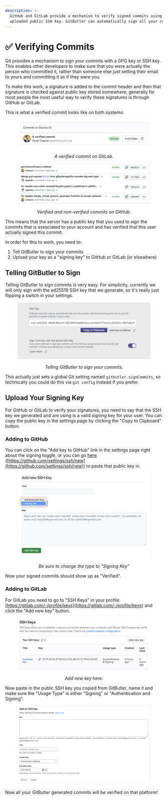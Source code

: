 ```yaml
---
description: >-
  GitHub and GitLab provide a mechanism to verify signed commits using an
  uploaded public SSH key. GitButler can automatically sign all your commits.
---
```


# ✅ Verifying Commits

Git provides a mechanism to sign your commits with a GPG key or SSH key. This enables other developers to make sure that you were actually the person who committed it, rather than someone else just setting their email to yours and committing it as if they were you.

To make this work, a signature is added to the commit header and then that signature is checked against public key stored somewhere, generally for most people the most useful way to verify these signatures is through GitHub or GitLab.

This is what a verified commit looks like on both systems:

<div align="center">
  <figure>
    <img src="../../../.gitbook/assets/CleanShot 2023-09-23 at 16.40.14@2x.png" alt="">
    <figcaption>
      <p><i>A verified commit on GitLab.</i></p>
    </figcaption>
  </figure>
</div>

<div align="center">
  <figure>
    <img src="../../../.gitbook/assets/CleanShot 2023-09-23 at 16.42.31@2x.png" alt="">
    <figcaption>
      <p><i>Verified and non-verified commits on GitHub.</i></p>
    </figcaption>
  </figure>
</div>

This means that the server has a public key that you used to sign the commits that is associated to your account and has verified that this user actually signed this commit.

In order for this to work, you need to:

1. Tell GitButler to sign your commits
2. Upload your key as a "signing key" to GitHub or GitLab (or elsewhere)

## Telling GitButler to Sign

Telling GitButler to sign commits is very easy. For simplicity, currently we will only sign with the ed25519 SSH key that we generate, so it's really just flipping a switch in your settings.

<div align="center">
  <figure>
    <img src="../../../.gitbook/assets/CleanShot 2023-09-23 at 21.40.52@2x.png" alt="">
    <figcaption>
      <p><i>Telling GitButler to sign your commits.</i></p>
    </figcaption>
  </figure>
</div>

This actually just sets a global Git setting named `gitbutler.signCommits`, so technically you could do this via `git config` instead if you prefer.

## Upload Your Signing Key

For GitHub or GitLab to verify your signatures, you need to say that the SSH key we generated and are using is a valid signing key for your user. You can copy the public key in the settings page by clicking the "Copy to Clipboard" button.

### Adding to GitHub

You can click on the "Add key to GitHub" link in the settings page right about the signing toggle, or you can go [here](https://github.com/settings/ssh/new) ([https://github.com/settings/ssh/new](https://github.com/settings/ssh/new)) to paste that public key in.

<div align="center">
  <figure>
    <img src="../../../.gitbook/assets/CleanShot 2023-09-23 at 21.48.05@2x.png" alt="">
    <figcaption>
      <p><i>Be sure to change the type to "Signing Key"</i></p>
    </figcaption>
  </figure>
</div>

Now your signed commits should show up as "Verified".

### Adding to GitLab

For GitLab you need to go to "SSH Keys" in your profile: [https://gitlab.com/-/profile/keys](https://gitlab.com/-/profile/keys) and click the "Add new key" button.

<div align="center">
  <figure>
    <img src="../../../.gitbook/assets/CleanShot 2023-09-23 at 21.50.22@2x.png" alt="" width="563">
    <figcaption>
      <p><i>Add new key here.</i></p>
    </figcaption>
  </figure>
</div>

Now paste in the public SSH key you copied from GitButler, name it and make sure the "Usage Type" is either "Signing" or "Authentication and Signing".

<div align="center">
  <figure>
    <img src="../../../.gitbook/assets/CleanShot 2023-09-23 at 21.51.22@2x.png" alt="" width="563">
    <figcaption></figcaption>
  </figure>
</div>

Now all your GitButler generated commits will be verified on that platform!
